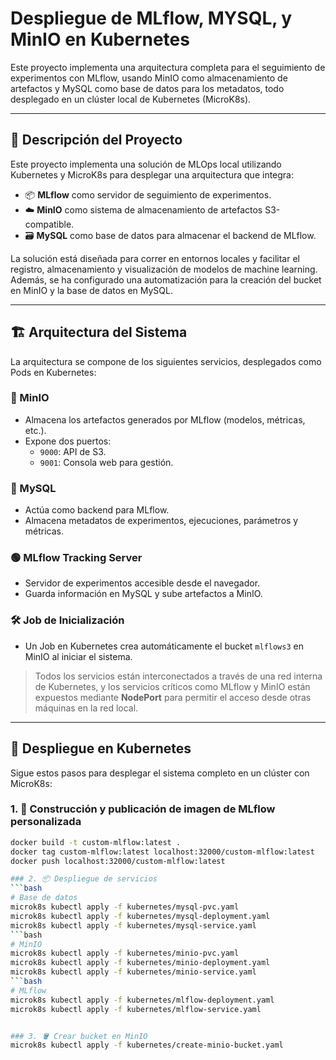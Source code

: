 # Despliegue de MLflow, MYSQL, y MinIO en Kubernetes

Este proyecto implementa una arquitectura completa para el seguimiento de experimentos con MLflow, usando MinIO como almacenamiento de artefactos y MySQL como base de datos para los metadatos, todo desplegado en un clúster local de Kubernetes (MicroK8s).

---

## 🧠 Descripción del Proyecto

Este proyecto implementa una solución de MLOps local utilizando Kubernetes y MicroK8s para desplegar una arquitectura que integra:

- 📦 **MLflow** como servidor de seguimiento de experimentos.
- ☁️ **MinIO** como sistema de almacenamiento de artefactos S3-compatible.
- 🗃️ **MySQL** como base de datos para almacenar el backend de MLflow.

La solución está diseñada para correr en entornos locales y facilitar el registro, almacenamiento y visualización de modelos de machine learning. Además, se ha configurado una automatización para la creación del bucket en MinIO y la base de datos en MySQL.

---

## 🏗️ Arquitectura del Sistema

La arquitectura se compone de los siguientes servicios, desplegados como Pods en Kubernetes:

### 🔴 MinIO
- Almacena los artefactos generados por MLflow (modelos, métricas, etc.).
- Expone dos puertos:
  - `9000`: API de S3.
  - `9001`: Consola web para gestión.

### 🔵 MySQL
- Actúa como backend para MLflow.
- Almacena metadatos de experimentos, ejecuciones, parámetros y métricas.

### 🟢 MLflow Tracking Server
- Servidor de experimentos accesible desde el navegador.
- Guarda información en MySQL y sube artefactos a MinIO.

### 🛠️ Job de Inicialización
- Un Job en Kubernetes crea automáticamente el bucket `mlflows3` en MinIO al iniciar el sistema.

> Todos los servicios están interconectados a través de una red interna de Kubernetes, y los servicios críticos como MLflow y MinIO están expuestos mediante **NodePort** para permitir el acceso desde otras máquinas en la red local.

---

## 🚀 Despliegue en Kubernetes

Sigue estos pasos para desplegar el sistema completo en un clúster con MicroK8s:

### 1. 🧱 Construcción y publicación de imagen de MLflow personalizada

```bash
docker build -t custom-mlflow:latest .
docker tag custom-mlflow:latest localhost:32000/custom-mlflow:latest
docker push localhost:32000/custom-mlflow:latest

### 2. 📦 Despliegue de servicios
```bash
# Base de datos
microk8s kubectl apply -f kubernetes/mysql-pvc.yaml
microk8s kubectl apply -f kubernetes/mysql-deployment.yaml
microk8s kubectl apply -f kubernetes/mysql-service.yaml
```bash
# MinIO
microk8s kubectl apply -f kubernetes/minio-pvc.yaml
microk8s kubectl apply -f kubernetes/minio-deployment.yaml
microk8s kubectl apply -f kubernetes/minio-service.yaml
```bash
# MLflow
microk8s kubectl apply -f kubernetes/mlflow-deployment.yaml
microk8s kubectl apply -f kubernetes/mlflow-service.yaml


### 3. 🪣 Crear bucket en MinIO
microk8s kubectl apply -f kubernetes/create-minio-bucket.yaml



